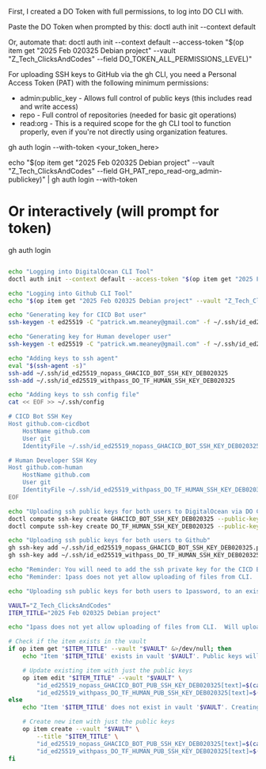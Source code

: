 First, I created a DO Token with full permissions, to log into DO CLI with.

Paste the DO Token when prompted by this:
doctl auth init --context default

Or, automate that:
doctl auth init --context default --access-token "$(op item get "2025 Feb 020325 Debian project" --vault "Z_Tech_ClicksAndCodes" --field DO_TOKEN_ALL_PERMISSIONS_LEVEL)"

For uploading SSH keys to GitHub via the gh CLI, you need a Personal Access Token (PAT) with the following minimum permissions:

- admin:public_key - Allows full control of public keys (this includes read and write access)
- repo - Full control of repositories (needed for basic git operations)
- read:org - This is a required scope for the gh CLI tool to function properly, even if you're not directly using organization features.

gh auth login --with-token <your_token_here>

echo "$(op item get "2025 Feb 020325 Debian project" --vault "Z_Tech_ClicksAndCodes" --field GH_PAT_repo_read-org_admin-publickey)" | gh auth login --with-token

# Or interactively (will prompt for token)

gh auth login

```bash

echo "Logging into DigitalOcean CLI Tool"
doctl auth init --context default --access-token "$(op item get "2025 Feb 020325 Debian project" --vault "Z_Tech_ClicksAndCodes" --field DO_TOKEN_ALL_PERMISSIONS_020325)"

echo "Logging into Github CLI Tool"
echo "$(op item get "2025 Feb 020325 Debian project" --vault "Z_Tech_ClicksAndCodes" --field GH_PAT_repo_read-org_admin-publickey)" | gh auth login --with-token

echo "Generating key for CICD Bot user"
ssh-keygen -t ed25519 -C "patrick.wm.meaney@gmail.com" -f ~/.ssh/id_ed25519_nopass_GHACICD_BOT_SSH_KEY_DEB020325 -N ""

echo "Generating key for Human developer user"
ssh-keygen -t ed25519 -C "patrick.wm.meaney@gmail.com" -f ~/.ssh/id_ed25519_withpass_DO_TF_HUMAN_SSH_KEY_DEB020325

echo "Adding keys to ssh agent"
eval "$(ssh-agent -s)"
ssh-add ~/.ssh/id_ed25519_nopass_GHACICD_BOT_SSH_KEY_DEB020325
ssh-add ~/.ssh/id_ed25519_withpass_DO_TF_HUMAN_SSH_KEY_DEB020325

echo "Adding keys to ssh config file"
cat << EOF >> ~/.ssh/config

# CICD Bot SSH Key
Host github.com-cicdbot
    HostName github.com
    User git
    IdentityFile ~/.ssh/id_ed25519_nopass_GHACICD_BOT_SSH_KEY_DEB020325

# Human Developer SSH Key
Host github.com-human
    HostName github.com
    User git
    IdentityFile ~/.ssh/id_ed25519_withpass_DO_TF_HUMAN_SSH_KEY_DEB020325
EOF

echo "Uploading ssh public keys for both users to DigitalOcean via DO CLI"
doctl compute ssh-key create GHACICD_BOT_SSH_KEY_DEB020325 --public-key "$(cat ~/.ssh/id_ed25519_nopass_GHACICD_BOT_SSH_KEY_DEB020325.pub)"
doctl compute ssh-key create DO_TF_HUMAN_SSH_KEY_DEB020325 --public-key "$(cat ~/.ssh/id_ed25519_withpass_DO_TF_HUMAN_SSH_KEY_DEB020325.pub)"

echo "Uploading ssh public keys for both users to Github"
gh ssh-key add ~/.ssh/id_ed25519_nopass_GHACICD_BOT_SSH_KEY_DEB020325.pub -t "GHACICD_BOT_SSH_KEY_DEB020325"
gh ssh-key add ~/.ssh/id_ed25519_withpass_DO_TF_HUMAN_SSH_KEY_DEB020325.pub -t "DO_TF_HUMAN_SSH_KEY_DEB020325"

echo "Reminder: You will need to add the ssh private key for the CICD Bot to use to the Repository where the CICD Bot will run."
echo "Reminder: 1pass does not yet allow uploading of files from CLI.  I recommend uploading both private keys to 1password manually"

echo "Uploading ssh public keys for both users to 1password, to an existing vault"

VAULT="Z_Tech_ClicksAndCodes"
ITEM_TITLE="2025 Feb 020325 Debian project"

echo "1pass does not yet allow uploading of files from CLI.  Will upload pub keys only."

# Check if the item exists in the vault
if op item get "$ITEM_TITLE" --vault "$VAULT" &>/dev/null; then
    echo "Item '$ITEM_TITLE' exists in vault '$VAULT'. Public keys will be updated."

    # Update existing item with just the public keys
    op item edit "$ITEM_TITLE" --vault "$VAULT" \
        "id_ed25519_nopass_GHACICD_BOT_PUB_SSH_KEY_DEB020325[text]=$(cat ~/.ssh/id_ed25519_nopass_GHACICD_BOT_SSH_KEY_DEB020325.pub)" \
        "id_ed25519_withpass_DO_TF_HUMAN_PUB_SSH_KEY_DEB020325[text]=$(cat ~/.ssh/id_ed25519_withpass_DO_TF_HUMAN_SSH_KEY_DEB020325.pub)"
else
    echo "Item '$ITEM_TITLE' does not exist in vault '$VAULT'. Creating new item with public keys."

    # Create new item with just the public keys
    op item create --vault "$VAULT" \
        --title "$ITEM_TITLE" \
        "id_ed25519_nopass_GHACICD_BOT_PUB_SSH_KEY_DEB020325[text]=$(cat ~/.ssh/id_ed25519_nopass_GHACICD_BOT_SSH_KEY_DEB020325.pub)" \
        "id_ed25519_withpass_DO_TF_HUMAN_PUB_SSH_KEY_DEB020325[text]=$(cat ~/.ssh/id_ed25519_withpass_DO_TF_HUMAN_SSH_KEY_DEB020325.pub)"
fi

```
